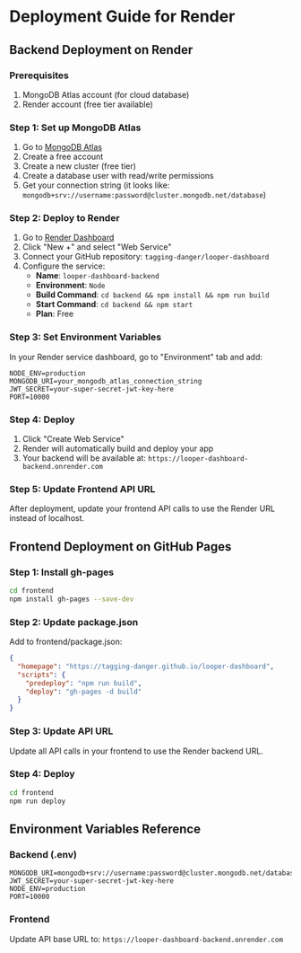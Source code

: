 # Deployment Guide for Render

## Backend Deployment on Render

### Prerequisites
1. MongoDB Atlas account (for cloud database)
2. Render account (free tier available)

### Step 1: Set up MongoDB Atlas
1. Go to [MongoDB Atlas](https://www.mongodb.com/atlas/database)
2. Create a free account
3. Create a new cluster (free tier)
4. Create a database user with read/write permissions
5. Get your connection string (it looks like: `mongodb+srv://username:password@cluster.mongodb.net/database`)

### Step 2: Deploy to Render
1. Go to [Render Dashboard](https://dashboard.render.com/)
2. Click "New +" and select "Web Service"
3. Connect your GitHub repository: `tagging-danger/looper-dashboard`
4. Configure the service:
   - **Name**: `looper-dashboard-backend`
   - **Environment**: `Node`
   - **Build Command**: `cd backend && npm install && npm run build`
   - **Start Command**: `cd backend && npm start`
   - **Plan**: Free

### Step 3: Set Environment Variables
In your Render service dashboard, go to "Environment" tab and add:

```
NODE_ENV=production
MONGODB_URI=your_mongodb_atlas_connection_string
JWT_SECRET=your-super-secret-jwt-key-here
PORT=10000
```

### Step 4: Deploy
1. Click "Create Web Service"
2. Render will automatically build and deploy your app
3. Your backend will be available at: `https://looper-dashboard-backend.onrender.com`

### Step 5: Update Frontend API URL
After deployment, update your frontend API calls to use the Render URL instead of localhost.

## Frontend Deployment on GitHub Pages

### Step 1: Install gh-pages
```bash
cd frontend
npm install gh-pages --save-dev
```

### Step 2: Update package.json
Add to frontend/package.json:
```json
{
  "homepage": "https://tagging-danger.github.io/looper-dashboard",
  "scripts": {
    "predeploy": "npm run build",
    "deploy": "gh-pages -d build"
  }
}
```

### Step 3: Update API URL
Update all API calls in your frontend to use the Render backend URL.

### Step 4: Deploy
```bash
cd frontend
npm run deploy
```

## Environment Variables Reference

### Backend (.env)
```
MONGODB_URI=mongodb+srv://username:password@cluster.mongodb.net/database
JWT_SECRET=your-super-secret-jwt-key-here
NODE_ENV=production
PORT=10000
```

### Frontend
Update API base URL to: `https://looper-dashboard-backend.onrender.com` 